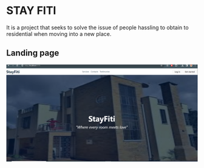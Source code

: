 # STAY FITI 
It is a project that seeks to solve the issue of people hassling to obtain to residential when moving into a new place.


## Landing  page 

![Home](<Screenshot 2024-03-19 171955.png>)